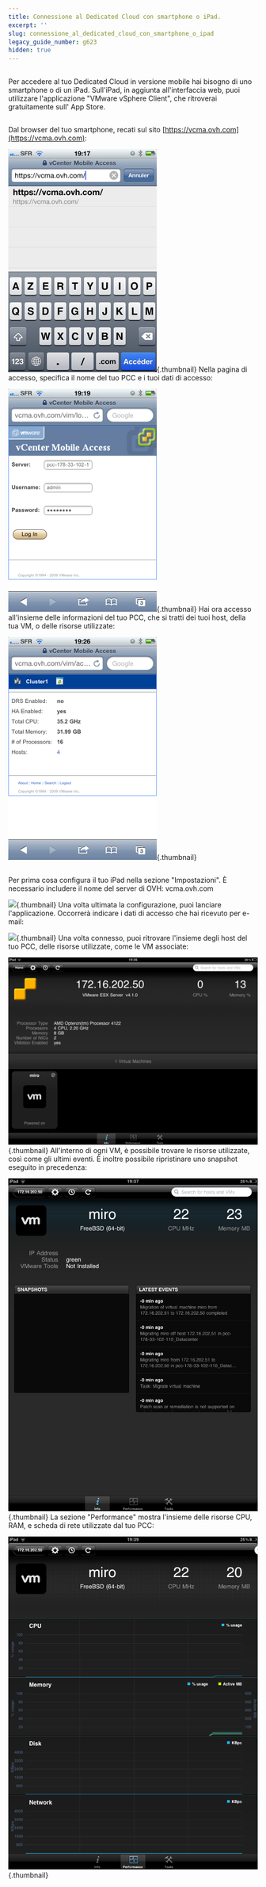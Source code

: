 ```yaml
---
title: Connessione al Dedicated Cloud con smartphone o iPad.
excerpt: ''
slug: connessione_al_dedicated_cloud_con_smartphone_o_ipad
legacy_guide_number: g623
hidden: true
---
```



## 
Per accedere al tuo Dedicated Cloud in versione mobile hai bisogno di uno smartphone o di un iPad. Sull'iPad, in aggiunta all'interfaccia web, puoi utilizzare l'applicazione "VMware vSphere Client", che ritroverai gratuitamente sull' App Store.


## 
Dal browser del tuo smartphone, recati sul sito [https://vcma.ovh.com](https://vcma.ovh.com):

![](images/img_148.jpg){.thumbnail}
Nella pagina di accesso, specifica il nome del tuo PCC e i tuoi dati di accesso:

![](images/img_149.jpg){.thumbnail}
Hai ora accesso all'insieme delle informazioni del tuo PCC, che si tratti dei tuoi host, della tua VM, o delle risorse utilizzate:

![](images/img_150.jpg){.thumbnail}


## 
Per prima cosa configura il tuo iPad nella sezione "Impostazioni". È necessario includere il nome del server di OVH: vcma.ovh.com

![](images/img_147.jpg){.thumbnail}
Una volta ultimata la configurazione, puoi lanciare l'applicazione. Occorrerà indicare i dati di accesso che hai ricevuto per e-mail:

![](images/img_15.jpg){.thumbnail}
Una volta connesso, puoi ritrovare l'insieme degli host del tuo PCC, delle risorse utilizzate, come le VM associate:

![](images/img_152.jpg){.thumbnail}
All'interno di ogni VM, è possibile trovare le risorse utilizzate, così come gli ultimi eventi. È inoltre possibile ripristinare uno snapshot eseguito in precedenza:

![](images/img_153.jpg){.thumbnail}
La sezione "Performance" mostra l'insieme delle risorse CPU, RAM, e scheda di rete utilizzate dal tuo PCC:

![](images/img_154.jpg){.thumbnail}

